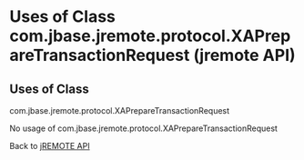 # Uses of Class com.jbase.jremote.protocol.XAPrepareTransactionRequest (jremote API)

<PageHeader />

## Uses of Class
com.jbase.jremote.protocol.XAPrepareTransactionRequest

No usage of com.jbase.jremote.protocol.XAPrepareTransactionRequest



Back to [jREMOTE API](com_jbase_jremote_package-summary)
